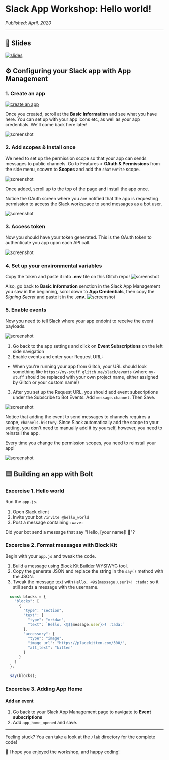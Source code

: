 # Slack App Workshop: Hello world!

*Published: April, 2020*

---

## 🎁 Slides

[![slides](https://cdn.glitch.com/50da2454-06d1-4d5e-92ba-92e1822bed6d%2FScreen%20Shot%202020-05-29%20at%2012.54.05%20PM.png?v=1590782077518)](https://docs.google.com/presentation/d/e/2PACX-1vTrObtV4qJ60pEmIIcSKQkR6Fuyas4gfMTkuXZstXqFR_sWKPj1y7y0YEjfOJuLInhEjFbdUcVlrXFV/pub?start=false&loop=false&delayms=3000)


## ⚙️ Configuring your Slack app with App Management

### 1. Create an app

<a href="https://api.slack.com/apps?new_app=1&ref=workshop-glitch" target="_blank"><img src="https://cdn.glitch.com/b0065ebc-aa72-44cf-a442-65a76aff7ffd%2Fcreate_app_button_medium.png?v=1584382862390" alt="create an app"></a>

Once you created, scroll at the **Basic Information** and see what you have here. 
You can set up with your app icons etc, as well as your app credentials. We'll come back here later!

![screenshot](https://cdn.glitch.com/50da2454-06d1-4d5e-92ba-92e1822bed6d%2Fcreate-app.png?v=1585172878723)

### 2. Add scopes & Install once

We need to set up the permission scope so that your app can sends messages to public channels.
Go to Features > **OAuth & Permissions** from the side menu, scowrn to **Scopes** and add the `chat:write` scope. 

![screenshot](https://cdn.glitch.com/50da2454-06d1-4d5e-92ba-92e1822bed6d%2Fscopes.png?v=1585172829744)

Once added, scroll up to the top of the page and install the app once. 

Notice the OAuth screen where you are notified that the app is requesting permission to access the Slack workspace to send messages as a bot user.

![screenshot](https://cdn.glitch.com/50da2454-06d1-4d5e-92ba-92e1822bed6d%2Finstall-oauth.png?v=1585172822078)


### 3. Access token

Now you should have your token generated. This is the OAuth token to authenticate you app upon each API call.

![screenshot](https://cdn.glitch.com/50da2454-06d1-4d5e-92ba-92e1822bed6d%2Ftoken.png?v=1585172890686)

### 4. Set up your environmental variables

Copy the token and paste it into **.env** file on this Glitch repo!
![screenshot](https://cdn.glitch.com/50da2454-06d1-4d5e-92ba-92e1822bed6d%2Fglitch-env.png?v=1585172905163)


Also, go back to **Basic Information** senction in the Slack App Management you saw in the beginning, scrol down to **App Credentials**, then copy the *Signing Secret* and paste it in the **.env**.
![screenshot](https://cdn.glitch.com/50da2454-06d1-4d5e-92ba-92e1822bed6d%2Fcredentials.png?v=1585172897834)


### 5. Enable events

Now you need to tell Slack where your app endoint to receive the event payloads.

![screenshot](https://cdn.glitch.com/50da2454-06d1-4d5e-92ba-92e1822bed6d%2Fevent-subscription.png?v=1585172915882)

1. Go back to the app settings and click on **Event Subscriptions** on the left side navigation
2. Enable events and enter your Request URL: 
  - When you're running your app from Glitch, your URL should look something like `https://my-stuff.glitch.me/slack/events` (where `my-stuff` should be replaced with your own project name, either assigned by Glitch or your custom name!)
3. After you set up the Request URL, you should add event subscriptions under the Subscribe to Bot Events. Add `message.channel`. Then Save.

![screenshot](https://cdn.glitch.com/50da2454-06d1-4d5e-92ba-92e1822bed6d%2Fevents.png?v=1585172880084)

Notice that adding the event to send messages to channels requires a scope, `channels.history`. 
Since Slack automatically add the scope to your setting, you don't need to manually add it by yourself, however, you need to reinstall the app. 

Every time you change the permission scopes, you need to reinstall your app!

![screenshot](https://cdn.glitch.com/50da2454-06d1-4d5e-92ba-92e1822bed6d%2Freinstall.png?v=1585172900517)


## ⌨️ Building an app with Bolt

### Excercise 1. Hello world

Run the `app.js`.

1. Open Slack client
2. Invite your bot `/invite @hello_world`
3. Post a message containing `:wave:`

Did your bot send a message that say "Hello, [your name]! :tada:"?

### Excercise 2. Format messages with Block Kit 

Begin with your `app.js` and tweak the code.

1. Build a message using [Block Kit Builder](https://api.slack.com/block-kit-builder) WYSIWYG tool.
2. Copy the generate JSON and replace the string in the `say()` method with the JSON.
3. Tweak the message text with `Hello, <@${message.user}>! :tada:` so it still sends a message with the username.

```js
  const blocks = {
    "blocks": [
      {
        "type": "section",
        "text": {
          "type": "mrkdwn",
          "text": `Hello, <@${message.user}>! :tada:`
        },
        "accessory": {
          "type": "image",
          "image_url": "https://placekitten.com/300/",
          "alt_text": "kitten"
        }
      }
    ]
  };
  
  say(blocks);
```

### Excercise 3. Adding App Home

#### Add an event

1. Go back to your Slack App Management page to navigate to **Event subscriptions**
2. Add `app_home_opened` and save.


---

Feeling stuck?
You can take a look at the `/lab` directory for the complete code!


🦄 I hope you enjoyed the workshop, and happy coding!